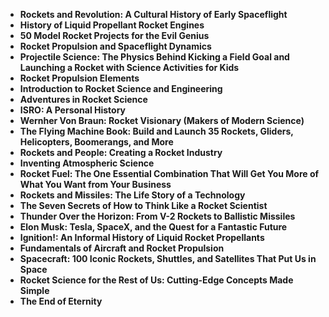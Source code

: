 

<ul>
  
 <li><b><a target="_blank" href="https://github.com/manjunath5496/Rocket-Science-Books/blob/master/roc(1).pdf" style="text-decoration:none;">Rockets and Revolution: A Cultural History of Early Spaceflight</a></b></li>
  
<li><b><a target="_blank" href="https://github.com/manjunath5496/Rocket-Science-Books/blob/master/roc(2).pdf" style="text-decoration:none;">History of Liquid Propellant Rocket Engines</a></b></li>

<li><b><a target="_blank" href="https://github.com/manjunath5496/Rocket-Science-Books/blob/master/roc(3).pdf" style="text-decoration:none;">50 Model Rocket Projects for the Evil Genius</a></b></li>                         
  <li><b><a target="_blank" href="https://github.com/manjunath5496/Rocket-Science-Books/blob/master/roc(4).pdf" style="text-decoration:none;">Rocket Propulsion and Spaceflight Dynamics</a></b></li>  
     <li><b><a target="_blank" href="https://github.com/manjunath5496/Rocket-Science-Books/blob/master/roc(5).pdf" style="text-decoration:none;">Projectile Science: The Physics Behind Kicking a Field Goal and Launching a Rocket with Science Activities for Kids</a></b></li>  
      <li><b><a target="_blank" href="https://github.com/manjunath5496/Rocket-Science-Books/blob/master/roc(6).pdf" style="text-decoration:none;">Rocket Propulsion Elements</a></b></li>  
  
  <li><b><a target="_blank" href="https://github.com/manjunath5496/Rocket-Science-Books/blob/master/roc(7).pdf" style="text-decoration:none;">Introduction to Rocket Science and Engineering </a></b></li>  

<li><b><a target="_blank" href="https://github.com/manjunath5496/Rocket-Science-Books/blob/master/roc(8).pdf" style="text-decoration:none;">Adventures in Rocket Science </a></b></li>  

 <li><b><a target="_blank" href="https://github.com/manjunath5496/Rocket-Science-Books/blob/master/roc(9).pdf" style="text-decoration:none;">ISRO: A Personal History</a></b></li>  

<li><b><a target="_blank" href="https://github.com/manjunath5496/Rocket-Science-Books/blob/master/roc(10).pdf" style="text-decoration:none;"> Wernher Von Braun: Rocket Visionary (Makers of Modern Science)</a></b></li>  

 <li><b><a target="_blank" href="https://github.com/manjunath5496/Rocket-Science-Books/blob/master/roc(11).pdf" style="text-decoration:none;">The Flying Machine Book: Build and Launch 35 Rockets, Gliders, Helicopters, Boomerangs, and More</a></b></li>
  
<li><b><a target="_blank" href="https://github.com/manjunath5496/Rocket-Science-Books/blob/master/roc(12).pdf" style="text-decoration:none;">Rockets and People: Creating a Rocket Industry</a></b></li>

<li><b><a target="_blank" href="https://github.com/manjunath5496/Rocket-Science-Books/blob/master/roc(13).pdf" style="text-decoration:none;">Inventing Atmospheric Science</a></b></li>                         
  <li><b><a target="_blank" href="https://github.com/manjunath5496/Rocket-Science-Books/blob/master/roc(14).pdf" style="text-decoration:none;">Rocket Fuel: The One Essential Combination That Will Get You More of What You Want from Your Business</a></b></li>  
     <li><b><a target="_blank" href="https://github.com/manjunath5496/Rocket-Science-Books/blob/master/roc(15).pdf" style="text-decoration:none;">Rockets and Missiles: The Life Story of a Technology</a></b></li>  
  <li><b><a target="_blank" href="https://github.com/manjunath5496/Rocket-Science-Books/blob/master/roc(16).pdf" style="text-decoration:none;">The Seven Secrets of How to Think Like a Rocket Scientist</a></b></li>  
  <li><b><a target="_blank" href="https://github.com/manjunath5496/Rocket-Science-Books/blob/master/roc(17).pdf" style="text-decoration:none;">Thunder Over the Horizon: From V-2 Rockets to Ballistic Missiles</a></b></li>  

<li><b><a target="_blank" href="https://github.com/manjunath5496/Rocket-Science-Books/blob/master/roc(18).pdf" style="text-decoration:none;">Elon Musk: Tesla, SpaceX, and the Quest for a Fantastic Future</a></b></li>  

  <li><b><a target="_blank" href="https://github.com/manjunath5496/Rocket-Science-Books/blob/master/roc(19).pdf" style="text-decoration:none;">Ignition!: An Informal History of Liquid Rocket Propellants</a></b></li>  
     <li><b><a target="_blank" href="https://github.com/manjunath5496/Rocket-Science-Books/blob/master/roc(20).rar" style="text-decoration:none;">Fundamentals of Aircraft and Rocket Propulsion</a></b></li>  
 
  <li><b><a target="_blank" href="https://github.com/manjunath5496/Rocket-Science-Books/blob/master/roc(21).pdf" style="text-decoration:none;">Spacecraft: 100 Iconic Rockets, Shuttles, and Satellites That Put Us in Space</a></b></li>  

<li><b><a target="_blank" href="https://github.com/manjunath5496/Rocket-Science-Books/blob/master/roc(22).pdf" style="text-decoration:none;">Rocket Science for the Rest of Us: Cutting-Edge Concepts Made Simple</a></b></li>  

 <li><b><a target="_blank" href="https://github.com/manjunath5496/Rocket-Science-Books/blob/master/roc(23).pdf" style="text-decoration:none;">The End of Eternity</a></b></li>  





</ul>
